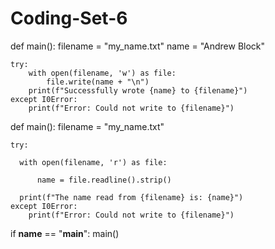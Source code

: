 # Coding-Set-6
def main():
    filename = "my_name.txt"
    name = "Andrew Block"

    try:
        with open(filename, 'w') as file:
            file.write(name + "\n")
        print(f"Successfully wrote {name} to {filename}")
    except I0Error:
        print(f"Error: Could not write to {filename}")

def main():
    filename = "my_name.txt"

    try: 

      with open(filename, 'r') as file:

          name = file.readline().strip()
      
      print(f"The name read from {filename} is: {name}")
    except I0Error:
        print(f"Error: Could not write to {filename}")

if __name__ == "__main__":
    main()
